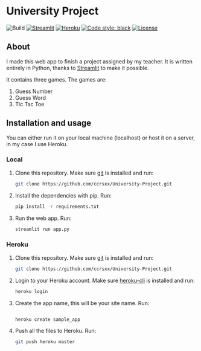 # University Project

![Build](https://github.com/ccrsxx/pywebapp/actions/workflows/codeql-analysis.yml/badge.svg)
[![Streamlit](https://static.streamlit.io/badges/streamlit_badge_black_white.svg)](https://share.streamlit.io/ccrsxx/pywebapp/main/app.py)
[![Heroku](https://pyheroku-badge.herokuapp.com/?app=ccrsxx)](https://ccrsxx.herokuapp.com)
[![Code style: black](https://img.shields.io/badge/code%20style-black-000000.svg)](https://github.com/psf/black)
[![License](https://img.shields.io/badge/license-MIT-blue.svg)](LICENSE)

## About

I made this web app to finish a project assigned by my teacher. It is written entirely in Python, thanks to [Streamlit](https://github.com/streamlit/streamlit) to make it possible.

It contains three games. The games are:

1. Guess Number
2. Guess Word
3. Tic Tac Toe

## Installation and usage

You can either run it on your local machine (localhost) or host it on a server, in my case I use Heroku.

### Local

1. Clone this repository. Make sure [git](https://git-scm.com/) is installed and run:

   ```bash
   git clone https://github.com/ccrsxx/University-Project.git
   ```

2. Install the dependencies with pip. Run:

   ```bash
   pip install -r requirements.txt
   ```

3. Run the web app. Run:

   ```bash
   streamlit run app.py
   ```

### Heroku

1. Clone this repository. Make sure [git](https://git-scm.com/) is installed and run:

   ```bash
   git clone https://github.com/ccrsxx/University-Project.git
   ```

2. Login to your Heroku account. Make sure [heroku-cli](https://devcenter.heroku.com/articles/heroku-cli) is installed and run:

   ```bash
   heroku login
   ```

3. Create the app name, this will be your site name. Run:

   ```bash

   heroku create sample_app
   ```

4. Push all the files to Heroku. Run:

   ```bash
   git push heroku master
   ```

